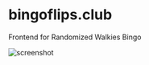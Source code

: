 # bingoflips.club
Frontend for Randomized Walkies Bingo

![screenshot](https://i.imgur.com/hYGY8lR.png)
